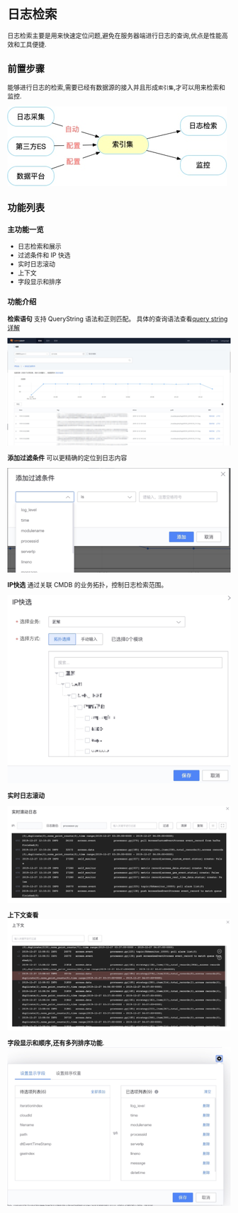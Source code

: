 # 日志检索

日志检索主要是用来快速定位问题,避免在服务器端进行日志的查询,优点是性能高效和工具便捷.

## 前置步骤

能够进行日志的检索,需要已经有数据源的接入并且形成`索引集`,才可以用来检索和监控.

![-w2020](media/15774208779344.jpg)


## 功能列表

### 主功能一览

* 日志检索和展示
* 过滤条件和 IP 快选
* 实时日志滚动
* 上下文
* 字段显示和排序

### 功能介绍

**检索语句** 支持 QueryString 语法和正则匹配。 具体的查询语法查看[query string详解](addenda/query_string.md)

![-w2020](../media/2019-12-13-11-03-26.jpg)

**添加过滤条件** 可以更精确的定位到日志内容

![-w2020](media/15774202479538.jpg)

**IP快选** 通过关联 CMDB 的业务拓扑，控制日志检索范围。

![-w2020](media/15774202841325.jpg)

**实时日志滚动**

![-w2020](media/15774198565565.jpg)

**上下文查看**
![-w2020](media/15774198794995.jpg)

**字段显示和顺序,还有多列排序功能**.
![-w2020](media/15774197718914.jpg)
